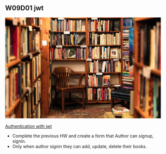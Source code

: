 ## W09D01 jwt
![library](books.jpg)

[Authentication with jwt](https://www.youtube.com/watch?v=SnoAwLP1a-0&list=PL4cUxeGkcC9iqqESP8335DA5cRFp8loyp)

* Complete the previous HW and create a form that Author can signup, signin.
* Only when author signin they can add, update, delete their books. 
